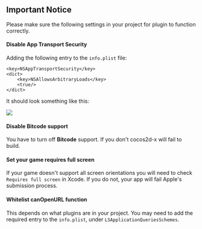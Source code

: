 ## Important Notice
Please make sure the following settings in your project for plugin to function correctly.

#### Disable App Transport Security
Adding the following entry to the `info.plist` file:
```
<key>NSAppTransportSecurity</key>
<dict>
    <key>NSAllowsArbitraryLoads</key>
    <true/>
</dict>
```
It should look something like this:

![](../../imgs/ATS.png)


#### Disable Bitcode support
You have to turn off __Bitcode__ support. If you don't cocos2d-x will fail to build.


#### Set your game requires full screen
If your game doesn't support all screen orientations you will need to check `Requires full screen` in Xcode. If you do not, your app will fail Apple's submission process.


#### Whitelist canOpenURL function
This depends on what plugins are in your project. You may need to add the required entry to the `info.plist`, under `LSApplicationQueriesSchemes`.
